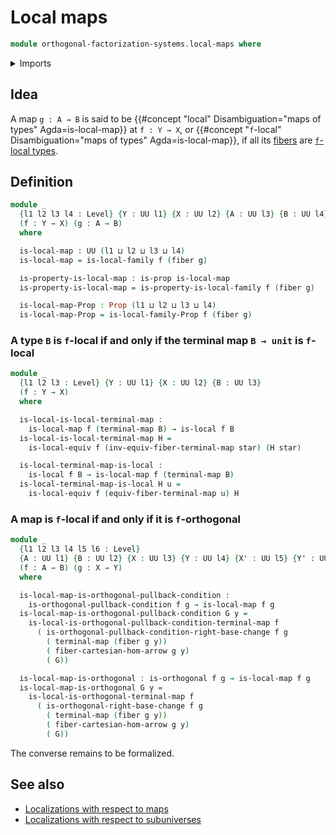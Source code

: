 # Local maps

```agda
module orthogonal-factorization-systems.local-maps where
```

<details><summary>Imports</summary>

```agda
open import foundation.cartesian-morphisms-arrows
open import foundation.fibers-of-maps
open import foundation.propositions
open import foundation.unit-type
open import foundation.universe-levels

open import orthogonal-factorization-systems.local-families-of-types
open import orthogonal-factorization-systems.local-types
open import orthogonal-factorization-systems.orthogonal-maps
```

</details>

## Idea

A map `g : A → B` is said to be
{{#concept "local" Disambiguation="maps of types" Agda=is-local-map}} at
`f : Y → X`, or
{{#concept "`f`-local" Disambiguation="maps of types" Agda=is-local-map}}, if
all its [fibers](foundation-core.fibers-of-maps.md) are
[`f`-local types](orthogonal-factorization-systems.local-types.md).

## Definition

```agda
module _
  {l1 l2 l3 l4 : Level} {Y : UU l1} {X : UU l2} {A : UU l3} {B : UU l4}
  (f : Y → X) (g : A → B)
  where

  is-local-map : UU (l1 ⊔ l2 ⊔ l3 ⊔ l4)
  is-local-map = is-local-family f (fiber g)

  is-property-is-local-map : is-prop is-local-map
  is-property-is-local-map = is-property-is-local-family f (fiber g)

  is-local-map-Prop : Prop (l1 ⊔ l2 ⊔ l3 ⊔ l4)
  is-local-map-Prop = is-local-family-Prop f (fiber g)
```

### A type `B` is `f`-local if and only if the terminal map `B → unit` is `f`-local

```agda
module _
  {l1 l2 l3 : Level} {Y : UU l1} {X : UU l2} {B : UU l3}
  (f : Y → X)
  where

  is-local-is-local-terminal-map :
    is-local-map f (terminal-map B) → is-local f B
  is-local-is-local-terminal-map H =
    is-local-equiv f (inv-equiv-fiber-terminal-map star) (H star)

  is-local-terminal-map-is-local :
    is-local f B → is-local-map f (terminal-map B)
  is-local-terminal-map-is-local H u =
    is-local-equiv f (equiv-fiber-terminal-map u) H
```

### A map is `f`-local if and only if it is `f`-orthogonal

```agda
module _
  {l1 l2 l3 l4 l5 l6 : Level}
  {A : UU l1} {B : UU l2} {X : UU l3} {Y : UU l4} {X' : UU l5} {Y' : UU l6}
  (f : A → B) (g : X → Y)
  where

  is-local-map-is-orthogonal-pullback-condition :
    is-orthogonal-pullback-condition f g → is-local-map f g
  is-local-map-is-orthogonal-pullback-condition G y =
    is-local-is-orthogonal-pullback-condition-terminal-map f
      ( is-orthogonal-pullback-condition-right-base-change f g
        ( terminal-map (fiber g y))
        ( fiber-cartesian-hom-arrow g y)
        ( G))

  is-local-map-is-orthogonal : is-orthogonal f g → is-local-map f g
  is-local-map-is-orthogonal G y =
    is-local-is-orthogonal-terminal-map f
      ( is-orthogonal-right-base-change f g
        ( terminal-map (fiber g y))
        ( fiber-cartesian-hom-arrow g y)
        ( G))
```

The converse remains to be formalized.

## See also

- [Localizations with respect to maps](orthogonal-factorization-systems.localizations-maps.md)
- [Localizations with respect to subuniverses](orthogonal-factorization-systems.localizations-subuniverses.md)
